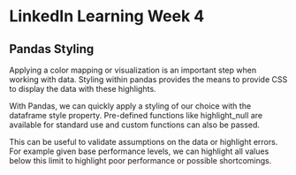 # LinkedIn Learning Week 4

## Pandas Styling

Applying a color mapping or visualization is an important step when working with data. Styling within pandas provides the means to provide CSS to display the data with these highlights.

With Pandas, we can quickly apply a styling of our choice with the dataframe style property. Pre-defined functions like highlight_null are available for standard use and custom functions can also be passed.

This can be useful to validate assumptions on the data or highlight errors. For example given base performance levels, we can highlight all values below this limit to highlight poor performance or possible shortcomings. 
